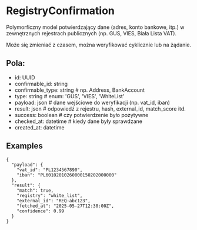 # RegistryConfirmation

Polymorficzny model potwierdzający dane (adres, konto bankowe, itp.) w zewnętrznych rejestrach publicznych (np. GUS, VIES, Biała Lista VAT).

Może się zmieniać z czasem, można weryfikować cyklicznie lub na żądanie.

## Pola:
- id: UUID
- confirmable_id: string
- confirmable_type: string   # np. Address, BankAccount
- type: string               # enum: 'GUS', 'VIES', 'WhiteList'
- payload: json              # dane wejściowe do weryfikacji (np. vat_id, iban)
- result: json               # odpowiedź z rejestru, hash, external_id, match_score itd.
- success: boolean           # czy potwierdzenie było pozytywne
- checked_at: datetime       # kiedy dane były sprawdzane
- created_at: datetime


## Examples
```
{
  "payload": {
    "vat_id": "PL1234567890",
    "iban": "PL60102010260000150202000000"
  },
  "result": {
    "match": true,
    "registry": "white_list",
    "external_id": "REQ-abc123",
    "fetched_at": "2025-05-27T12:30:00Z",
    "confidence": 0.99
  }
}
```